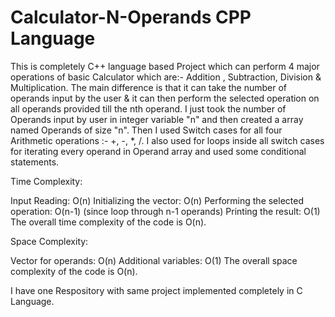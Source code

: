 # Calculator-N-Operands CPP Language
This is completely C++ language based Project which can perform 4 major operations of basic Calculator which are:- Addition , Subtraction, Division &amp; Multiplication.
The main difference is that it can take the number of operands input by the user &amp; it can then perform the selected operation on all operands provided till the nth
operand. I just took the number of Operands input by user in integer variable "n" and then created a array named Operands of size "n". Then I used Switch cases for all
four Arithmetic operations :- +, -, *, /. I also used for loops inside all switch cases for iterating every operand in Operand array and used some conditional statements.

Time Complexity:

Input Reading: O(n)
Initializing the vector: O(n)
Performing the selected operation: O(n-1) (since loop through n-1 operands)
Printing the result: O(1)
The overall time complexity of the code is O(n).

Space Complexity:

Vector for operands: O(n)
Additional variables: O(1)
The overall space complexity of the code is O(n).


I have one Respository with same project implemented completely in C Language.
